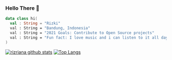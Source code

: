 ### Hello There 👋

```kotlin
data class hi(
  val : String = "Rizki"
  val : String = "Bandung, Indonesia"
  val : String = "2021 Goals: Contribute to Open Source projects"
  val : String = "Fun fact: I love music and i can listen to it all day long 🤣"
)
```

[![rizriana github stats](https://github-readme-stats.wasabeef.vercel.app/api?username=rizriana&show_icons=true&line_height=21&show_icons=true&theme=vue&hide_border=true)](https://github.com/anuraghazra/github-readme-stats)
[![Top Langs](https://github-readme-stats.vercel.app/api/top-langs/?username=rizriana&show_icons=true&layout=compact&theme=vue&hide_border=true)](https://github.com/anuraghazra/github-readme-stats)

<!---
rizriana/rizriana is a ✨ special ✨ repository because its `README.md` (this file) appears on your GitHub profile.
You can click the Preview link to take a look at your changes.
--->

